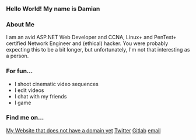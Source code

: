 ### Hello World! My name is Damian

<!--
**dk-raw/dk-raw** is a ✨ _special_ ✨ repository because its `README.md` (this file) appears on your GitHub profile.

Here are some ideas to get you started:

- 🔭 I’m currently working on ...
- 🌱 I’m currently learning ...
- 👯 I’m looking to collaborate on ...
- 🤔 I’m looking for help with ...
- 💬 Ask me about ...
- 📫 How to reach me: ...
- 😄 Pronouns: ...
- ⚡ Fun fact: ...
-->

### About Me

I am an avid ASP.NET Web Developer and CCNA, Linux+ and PenTest+ certified Network Engineer and (ethical) hacker. You were probably expecting this to be a bit longer, but unfortunately, I'm not that interesting as a person. 

### For fun...
- I shoot cinematic video sequences
- I edit videos
- I chat with my friends
- I game

### Find me on...

[My Website that does not have a domain yet](https://dk-raw.github.io/personal_website/)
[Twitter](https://twitter.com/dkraw2)
[Gitlab](https://gitlab.com/dk.raw)
[email](mailto://d.katsios@myself.com)

